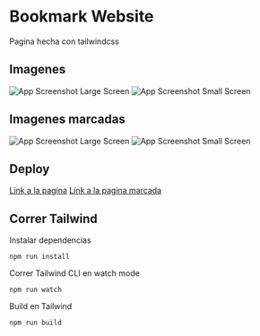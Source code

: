 # Bookmark Website

Pagina hecha con tailwindcss

## Imagenes

![App Screenshot Large Screen](https://i.imgur.com/sTRqW84.png)
![App Screenshot Small Screen](https://i.imgur.com/ID1REQl.png)

## Imagenes marcadas

![App Screenshot Large Screen](https://i.imgur.com/GSofvYf.png)
![App Screenshot Small Screen](https://i.imgur.com/78kD4ss.png)

## Deploy

[Link a la pagina](https://guitar-la-remix-puce.vercel.app/)
[Link a la pagina marcada](https://guitar-la-remix-puce.vercel.app/)

## Correr Tailwind

Instalar dependencias

```
npm run install
```

Correr Tailwind CLI en watch mode

```
npm run watch
```

Build en Tailwind

```
npm run build
```
